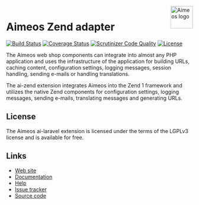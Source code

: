 <a href="https://aimeos.org/">
    <img src="https://aimeos.org/fileadmin/template/icons/logo.png" alt="Aimeos logo" title="Aimeos" align="right" height="60" />
</a>

# Aimeos Zend adapter

[![Build Status](https://travis-ci.org/aimeos/ai-zend.png?branch=master)](https://travis-ci.org/aimeos/ai-zend)
[![Coverage Status](https://coveralls.io/repos/aimeos/ai-zend/badge.svg?branch=master)](https://coveralls.io/r/aimeos/ai-zend?branch=master)
[![Scrutinizer Code Quality](https://scrutinizer-ci.com/g/aimeos/ai-zend/badges/quality-score.png?b=master)](https://scrutinizer-ci.com/g/aimeos/ai-zend/?branch=master)
[![License](https://poser.pugx.org/aimeos/ai-zend/license.svg)](https://packagist.org/packages/aimeos/ai-zend)

The Aimeos web shop components can integrate into almost any PHP application and uses the infrastructure of the application for building URLs, caching content, configuration settings, logging messages, session handling, sending e-mails or handling translations.

The ai-zend extension integrates Aimeos into the Zend 1 framework and utilizes the native Zend components for configuration settings, logging messages, sending e-mails, translating messages and generating URLs.

## License

The Aimeos ai-laravel extension is licensed under the terms of the LGPLv3 license and is available for free.

## Links

* [Web site](https://aimeos.org/Laravel)
* [Documentation](https://aimeos.org/docs/Laravel)
* [Help](https://aimeos.org/help/laravel-package-f18/)
* [Issue tracker](https://github.com/aimeos/ai-laravel/issues)
* [Source code](https://github.com/aimeos/ai-laravel)

